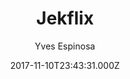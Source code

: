 ---
title: Jekflix
github: https://github.com/yvesespinosa/jekyll-html5up-fractal
demo: https://yvesespinosa.github.io/jekyll-html5up-fractal/
author: Yves Espinosa
ssg:
  - Jekyll
cms:
  - No Cms
date: 2017-11-10T23:43:31.000Z
description: An awesome jekyll-fractal theme for the html5 fractal template
stale: false
disabled_reason: demo url not found
disabled: true
---